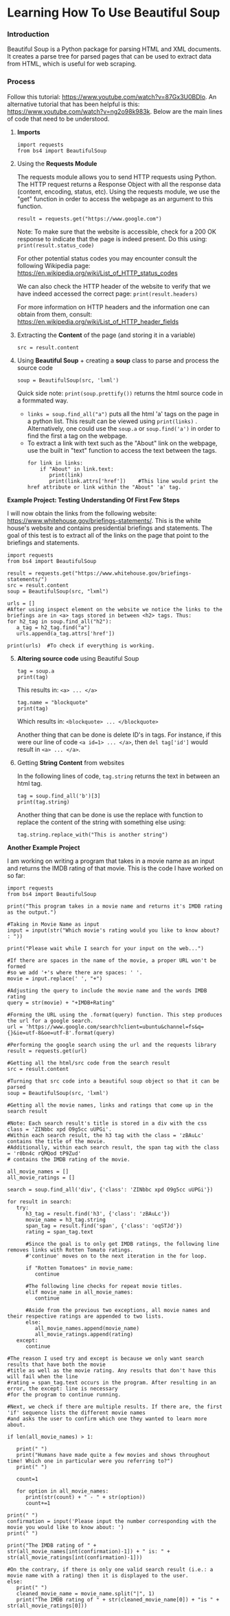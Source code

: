 # Learning How To Use Beautiful Soup

### Introduction

Beautiful Soup is a Python package for parsing HTML and XML documents. It creates a parse tree for parsed pages that can be used to extract data from HTML, which is useful for web scraping.

### Process

Follow this tutorial: https://www.youtube.com/watch?v=87Gx3U0BDlo. An alternative tutorial that has been helpful is this: https://www.youtube.com/watch?v=ng2o98k983k. Below are the main lines of code that need to be understood.

1. **Imports**

   ```
   import requests  
   from bs4 import BeautifulSoup  
   ```

2. Using the **Requests Module**

   The requests module allows you to send HTTP requests using Python. The HTTP request returns a Response Object with all the response data (content, encoding,     status, etc). Using the requests module, we use the "get" function in order to access the webpage as an argument to this function.

   ```
   result = requests.get("https://www.google.com")
   ```
   
   Note: To make sure that the website is accessible, check for a 200 OK response to indicate that the page is indeed present. Do this using: ``` print(result.status_code) ```
   
   For other potential status codes you may encounter consult the following
   Wikipedia page: https://en.wikipedia.org/wiki/List_of_HTTP_status_codes
   
   We can also check the HTTP header of the website to verify that we have 
   indeed accessed the correct page: ```print(result.headers)```
   
   For more information on HTTP headers and the information one can obtain from them,
   consult: https://en.wikipedia.org/wiki/List_of_HTTP_header_fields
   
   
3. Extracting the **Content** of the page (and storing it in a variable)

   ```src = result.content```
 
4. Using **Beautiful Soup** + creating a **soup** class to parse and process the source code

   ```soup = BeautifulSoup(src, 'lxml')```
   
   Quick side note: ```print(soup.prettify())``` returns the html source code in a formmated way.

   * ```links = soup.find_all("a")``` puts all the html 'a' tags on the page in a python list. This result can be viewed using ```print(links)``` . Alternatively, one could use the ```soup.a``` or ```soup.find('a')``` in order to find the first a tag on the webpage.
   * To extract a link with text such as the "About" link on the webpage, use the built in "text" function to access the text between the <a> </a> tags.
     ```
     for link in links:
         if "About" in link.text:
            print(link)
            print(link.attrs['href'])    #This line would print the href attribute or link within the "About" 'a' tag.
     ```

**Example Project: Testing Understanding Of First Few Steps**

I will now obtain the links from the following website: https://www.whitehouse.gov/briefings-statements/. This is the white house's website and contains presidential briefings and statements. The goal of this test is to extract all of the links on the page that point to the briefings and statements. 

```
import requests
from bs4 import BeautifulSoup

result = requests.get("https://www.whitehouse.gov/briefings-statements/")
src = result.content
soup = BeautifulSoup(src, "lxml")

urls = []
#After using inspect element on the website we notice the links to the briefings are in <a> tags stored in between <h2> tags. Thus:
for h2_tag in soup.find_all("h2"):
   a_tag = h2_tag.find("a")
   urls.append(a_tag.attrs['href'])
   
print(urls)  #To check if everything is working.
```

5. **Altering source code** using Beautiful Soup
   ```
   tag = soup.a
   print(tag)
   ```
   This results in: ```<a> ... </a>```
   
   ```
   tag.name = "blockquote"
   print(tag)
   ```
   Which results in: ```<blockquote> ... </blockquote>```
   
   Another thing that can be done is delete ID's in tags. For instance, if this were our line of code ```<a id=1> ... </a>```, then ```del tag['id']``` would result in ```<a> ... </a>```.
   
6. Getting **String Content** from websites

   In the following lines of code, ```tag.string``` returns the text in between an html tag.
   ```
   tag = soup.find_all('b')[3]
   print(tag.string)
   ```
   
   Another thing that can be done is use the replace with function to replace the content of the string with something else using:
   ```
   tag.string.replace_with("This is another string")
   ```

**Another Example Project**

I am working on writing a program that takes in a movie name as an input and returns the IMDB rating of that movie. This is the code I have worked on so far:

   ```
   import requests
   from bs4 import BeautifulSoup

   print("This program takes in a movie name and returns it's IMDB rating as the output.")

   #Taking in Movie Name as input
   input = input(str("Which movie's rating would you like to know about? : "))

   print("Please wait while I search for your input on the web...")

   #If there are spaces in the name of the movie, a proper URL won't be formed
   #so we add '+'s where there are spaces: ' '.
   movie = input.replace(' ', "+")

   #Adjusting the query to include the movie name and the words IMDB rating
   query = str(movie) + "+IMDB+Rating"

   #Forming the URL using the .format(query) function. This step produces the url for a google search.
   url = 'https://www.google.com/search?client=ubuntu&channel=fs&q={}&ie=utf-8&oe=utf-8'.format(query)

   #Performing the google search using the url and the requests library
   result = requests.get(url)

   #Getting all the html/src code from the search result
   src = result.content

   #Turning that src code into a beautiful soup object so that it can be parsed
   soup = BeautifulSoup(src, 'lxml')

   #Getting all the movie names, links and ratings that come up in the search result
   
   #Note: Each search result's title is stored in a div with the css class = 'ZINbbc xpd O9g5cc uUPGi'.
   #Within each search result, the h3 tag with the class = 'zBAuLc' contains the title of the movie.
   #Additionally, within each search result, the span tag with the class = 'r0bn4c rQMQod tP9Zud'
   # contains the IMDB rating of the movie.
   
   all_movie_names = []        
   all_movie_ratings = []

   search = soup.find_all('div', {'class': 'ZINbbc xpd O9g5cc uUPGi'})

   for result in search:
      try:
         h3_tag = result.find('h3', {'class': 'zBAuLc'})
         movie_name = h3_tag.string
         span_tag = result.find('span', {'class': 'oqSTJd'})
         rating = span_tag.text
         
         #Since the goal is to only get IMDB ratings, the following line removes links with Rotten Tomato ratings. 
         #'continue' moves on to the next iteration in the for loop.
         
         if "Rotten Tomatoes" in movie_name:
            continue                             
         
         #The following line checks for repeat movie titles.
         elif movie_name in all_movie_names:
            continue
            
         #Aside from the previous two exceptions, all movie names and their respective ratings are appended to two lists.
         else:
            all_movie_names.append(movie_name)
            all_movie_ratings.append(rating)
      except:
         continue

   #The reason I used try and except is because we only want search results that have both the movie
   #title as well as the movie rating. Any results that don't have this will fail when the line
   #rating = span_tag.text occurs in the program. After resulting in an error, the except: line is necessary
   #for the program to continue running.

   #Next, we check if there are multiple results. If there are, the first 'if' sequence lists the different movie names 
   #and asks the user to confirm which one they wanted to learn more about.
   
   if len(all_movie_names) > 1:
      
      print(" ")
      print("Humans have made quite a few movies and shows throughout time! Which one in particular were you referring to?")
      print(" ")
      
      count=1
      
      for option in all_movie_names:
         print(str(count) + " - " + str(option))
         count+=1

   print(" ")
   confirmation = input('Please input the number corresponding with the movie you would like to know about: ')
   print(" ")
    
   print("The IMDB rating of " + str(all_movie_names[int(confirmation)-1]) + " is: " + str(all_movie_ratings[int(confirmation)-1]))

   #On the contrary, if there is only one valid search result (i.e.: a movie name with a rating) then it is displayed to the user.
   else:
      print(" ")
      cleaned_movie_name = movie_name.split("|", 1)
      print("The IMDB rating of " + str(cleaned_movie_name[0]) + "is " + str(all_movie_ratings[0]))


   ```
   
